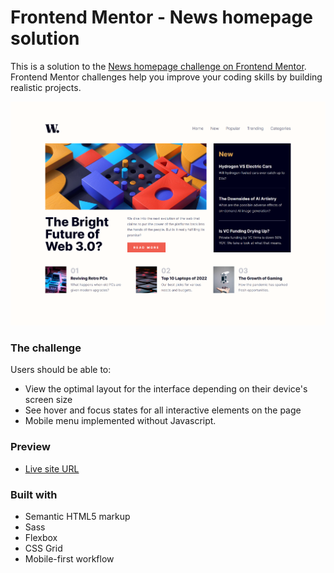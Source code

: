 # Frontend Mentor - News homepage solution

This is a solution to the [News homepage challenge on Frontend Mentor](https://www.frontendmentor.io/challenges/news-homepage-H6SWTa1MFl). Frontend Mentor challenges help you improve your coding skills by building realistic projects.

![Screenshot - desktop](./design/Screenshot%20-%20desktop.png)

### The challenge

Users should be able to:

- View the optimal layout for the interface depending on their device's screen size
- See hover and focus states for all interactive elements on the page
- Mobile menu implemented without Javascript.

### Preview

- [Live site URL](https://hesam-fattahi.github.io/news-homepage-main/)

### Built with

- Semantic HTML5 markup
- Sass
- Flexbox
- CSS Grid
- Mobile-first workflow
